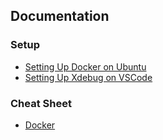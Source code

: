 ## Documentation

### Setup

* [Setting Up Docker on Ubuntu](https://github.com/danieltrolezi/laravel-app/blob/master/docs/01-setup/docker.md)
* [Setting Up Xdebug on VSCode](https://github.com/danieltrolezi/laravel-app/blob/master/docs/01-setup/xdebug.md)

### Cheat Sheet

* [Docker](https://github.com/danieltrolezi/laravel-app/blob/master/docs/02-cheat-sheet/docker.md)

